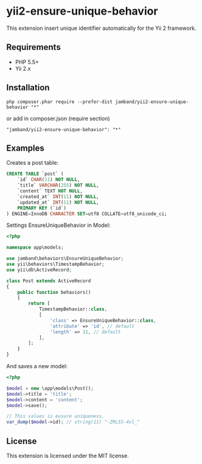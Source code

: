 # yii2-ensure-unique-behavior

This extension insert unique identifier automatically for the Yii 2 framework.

## Requirements

* PHP 5.5+
* Yii 2.x

## Installation

```
php composer.phar require --prefer-dist jamband/yii2-ensure-unique-behavior "*"
```

or add in composer.json (require section)
```
"jamband/yii2-ensure-unique-behavior": "*"
```

## Examples

Creates a post table:

```sql
CREATE TABLE `post` (
    `id` CHAR(11) NOT NULL,
    `title` VARCHAR(255) NOT NULL,
    `content` TEXT NOT NULL,
    `created_at` INT(11) NOT NULL,
    `updated_at` INT(11) NOT NULL,
    PRIMARY KEY (`id`)
) ENGINE=InnoDB CHARACTER SET=utf8 COLLATE=utf8_unicode_ci;
```

Settings EnsureUniqueBehavior in Model:

```php
<?php

namespace app\models;

use jamband\behaviors\EnsureUniqueBehavior;
use yii\behaviors\TimestampBehavior;
use yii\db\ActiveRecord;

class Post extends ActiveRecord
{
    public function behaviors()
    {
        return [
            TimestampBehavior::class,
            [
                'class' => EnsureUniqueBehavior::class,
                'attribute' => 'id', // default
                'length' => 11, // default
            ],
        ];
    }
}
```

And saves a new model:

```php
<?php

$model = new \app\models\Post();
$model->title = 'title';
$model->content = 'content';
$model->save();

// This values is eusure uniqueness.
var_dump($model->id); // string(11) "-ZRLSS-4vl_"
```

## License

This extension is licensed under the MIT license.
